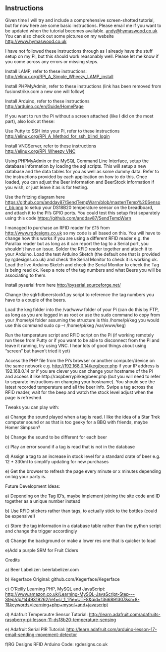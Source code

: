 Instructions
------------------

Given time I will try and include a comprehensive screen-shotted tutorial, but for now here are some basic instructions.  Please email me if you want to be updated when the tutorial becomes available.  andy@hymaswood.co.uk You can also check out some pictures on my website http://www.hymaswood.co.uk

I have not followed these instructions through as I already have the stuff setup on my Pi, but this should work reasonably well.  Please let me know if you come across any errors or missing steps.

Install LAMP, refer to these instructions: http://elinux.org/RPi_A_Simple_Wheezy_LAMP_install

Install PHPMyAdmin, refer to these instructions (link has been removed from fusionstrike.com a new one will follow)

Install Arduino, refer to these instructions http://arduino.cc/en/Guide/HomePage 

If you want to run the Pi without a screen attached (like I did on the most part), also look at these:

Use Putty to SSH into your Pi, refer to these instructions http://elinux.org/RPi_A_Method_for_ssh_blind_login 

Install VNCServer, refer to these instructions http://elinux.org/RPi_Wheezy_VNC 


Using PHPMyAdmin or the MySQL Command Line Interface, setup the database information by loading the sql scripts.  This will setup a new database and the data tables for you as well as some dummy data.  Refer to the instructions provided by each application on how to do this.  Once loaded, you can adjust the Beer information and BeerStock information if you wish, or just leave it as is for testing.

Use the fritzing diagram here https://github.com/anddav87/SendTempWarn/blob/master/Temp%20Sensor_bb.png  to setup your DS18B20 temperature sensor on the breadboard, and attach it to the Pi’s GPIO ports.  You could test this setup first separately using this code https://github.com/anddav87/SendTempWarn 

I managed to purchase an RFID reader for £15 from http://www.rgdesigns.co.uk so my code is all based on this.  You will have to change how this works if you are using a different RFID reader e.g. the Parallax reader but as long as it can report the tag to a Serial port, you shouldn’t have an issue.  Solder the RFID reader together and attach it to your Arduino.  Load the test Arduino Sketch (the default one that is provided by rgdesigns.co.uk) and check the Serial Monitor to check it is working ok.  Load the live Arduino Sketch and check the Serial Monitor to check the Tag is being read ok.  Keep a note of the tag numbers and what Beers you will be associating to them.

Install pyserial from here http://pyserial.sourceforge.net/ 

Change the sqlrfidbeerstock1.py script to reference the tag numbers you have to a couple of the beers.

Load the keg folder into the /var/www folder of your Pi (can do this by FTP, as long as you are logged in as root or use the sudo command to copy from your /home/pi folder assuming the structure is this /home/pi/keg you would use this command sudo cp –r /home/pi/keg /var/www/keg)

Run the temperature script and RFID script on the Pi (if working remotely run these from Putty or if you want to be able to disconnect from the Pi and leave it running, try using VNC.  I hear lots of good things about using “screen” but haven’t tried it yet)

Access the PHP file from the Pi’s browser or another computer/device on the same network e.g. http://192.168.0.14/keg/beer.php if your IP address is 192.168.0.14 or if you are clever you can change your hostname of the Pi and access it like http://raspberrypi/keg/beer.php (but you will need to refer to separate instructions on changing your hostname).  You should see the latest recorded temperature and all the beer info.  Swipe a tag across the RFID reader, wait for the beep and watch the stock level adjust when the page is refreshed.

Tweaks you can play with:

a) Change the sound played when a tag is read.  I like the idea of a Star Trek computer sound or as that is too geeky for a BBQ with friends, maybe Homer Simpson?

b) Change the sound to be different for each beer

c) Play an error sound if a tag is read that is not in the database

d) Assign a tag to an increase in stock level for a standard crate of beer e.g. 12 * 330ml to simplify updating for new purchases

e) Get the browser to refresh the page every minute or x minutes depending on big your party is.  

Future Development Ideas:

a) Depending on the Tag ID’s, maybe implement joining the site code and ID together as a unique number instead

b) Use RFID stickers rather than tags, to actually stick to the bottles (could be expensive!)

c) Store the tag information in a database table rather than the python script and change the trigger accordingly

d) Change the background or make a lower res one that is quicker to load

e)Add a purple SRM for Fruit Ciders

Credits

a) Beer Labelizer: beerlabelizer.com

b) Kegerface Original: github.com/Kegerface/Kegerface

c) O’Reilly Learning PHP, MySQL and JavaScript: http://www.amazon.co.uk/Learning-MySQL-JavaScript-Step---Step/dp/1449319262/ref=sr_1_1?ie=UTF8&qid=1366891307&sr=8-1&keywords=learning+php+mysql+and+javascript

d) Adafruit Temperautre Sensor Tutorial: http://learn.adafruit.com/adafruits-raspberry-pi-lesson-11-ds18b20-temperature-sensing

e) Adafruit Serial PIR Tutorial: http://learn.adafruit.com/arduino-lesson-17-email-sending-movement-detector

f)RG Designs RFID Arduino Code: rgdesigns.co.uk
